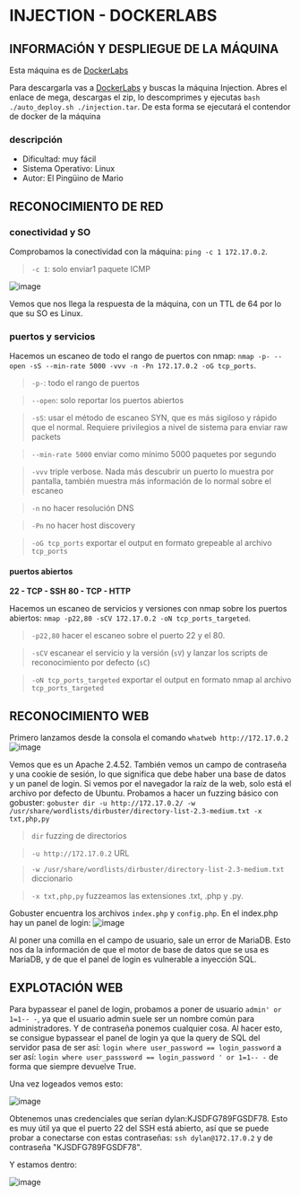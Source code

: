 # INJECTION - DOCKERLABS

## INFORMACiÓN Y DESPLIEGUE DE LA MÁQUINA

Esta máquina es de [DockerLabs](https://dockerlabs.es)

Para descargarla vas a [DockerLabs](https://dockerlabs.es) y buscas la máquina Injection. Abres el enlace de mega, descargas el zip, lo descomprimes y ejecutas `bash ./auto_deploy.sh ./injection.tar`. De esta forma se ejecutará el contendor de docker de la máquina

### descripción

- Dificultad: muy fácil
- Sistema Operativo: Linux
- Autor: El Pingüino de Mario

## RECONOCIMIENTO DE RED

### conectividad y SO

Comprobamos la conectividad con la máquina: `ping -c 1 172.17.0.2`.
> `-c 1`: solo enviar1 paquete ICMP

![image](https://github.com/user-attachments/assets/53747492-e791-4a6c-9b42-ae246908f258)

Vemos que nos llega la respuesta de la máquina, con un TTL de 64 por lo que su SO es Linux.

### puertos y servicios

Hacemos un escaneo de todo el rango de puertos con nmap: `nmap -p- --open -sS --min-rate 5000 -vvv -n -Pn 172.17.0.2 -oG tcp_ports`.
> `-p-`: todo el rango de puertos

> `--open`: solo reportar los puertos abiertos

> `-sS`: usar el método de escaneo SYN, que es más sigiloso y rápido que el normal. Requiere privilegios a nivel de sistema para enviar raw packets

> `--min-rate 5000` enviar como mínimo 5000 paquetes por segundo

> `-vvv` triple verbose. Nada más descubrir un puerto lo muestra por pantalla, también muestra más información de lo normal sobre el escaneo

> `-n` no hacer resolución DNS

> `-Pn` no hacer host discovery

> `-oG tcp_ports` exportar el output en formato grepeable al archivo `tcp_ports`


#### puertos abiertos

**22 - TCP - SSH**
**80 - TCP - HTTP**

Hacemos un escaneo de servicios y versiones con nmap sobre los puertos abiertos: `nmap -p22,80 -sCV 172.17.0.2 -oN tcp_ports_targeted`.
> `-p22,80` hacer el escaneo sobre el puerto 22 y el 80.

> `-sCV` escanear el servicio y la versión (`sV`) y lanzar los scripts de reconocimiento por defecto (`sC`)

> `-oN tcp_ports_targeted` exportar el output en formato nmap al archivo `tcp_ports_targeted`

## RECONOCIMIENTO WEB

Primero lanzamos desde la consola el comando `whatweb http://172.17.0.2`
![image](https://github.com/user-attachments/assets/e1a8597a-9606-4235-afa9-2dae86bfdb69)

Vemos que es un Apache 2.4.52. También vemos un campo de contraseña y una cookie de sesión, lo que significa que debe haber una base de datos y un panel de login.
Si vemos por el navegador la raíz de la web, solo está el archivo por defecto de Ubuntu.
Probamos a hacer un fuzzing básico con gobuster: `gobuster dir -u http://172.17.0.2/ -w /usr/share/wordlists/dirbuster/directory-list-2.3-medium.txt -x txt,php,py`
> `dir` fuzzing de directorios

> `-u http://172.17.0.2` URL

> `-w /usr/share/wordlists/dirbuster/directory-list-2.3-medium.txt` diccionario

> `-x txt,php,py` fuzzeamos las extensiones .txt, .php y .py.

Gobuster encuentra los archivos `index.php` y `config.php`. En el index.php hay un panel de login:
![image](https://github.com/user-attachments/assets/0dde8c96-a12a-4bc4-b9ad-d2155b2d2905)

Al poner una comilla en el campo de usuario, sale un error de MariaDB. Esto nos da la información de que el motor de base de datos que se usa es MariaDB, y de que el panel de login es vulnerable a inyección SQL.

## EXPLOTACIÓN WEB

Para bypassear el panel de login, probamos a poner de usuario `admin' or 1=1-- -`, ya que el usuario admin suele ser un nombre común para administradores. Y de contraseña ponemos cualquier cosa.
Al hacer esto, se consigue bypassear el panel de login ya que la query de SQL del servidor pasa de ser así:
`login where user_password == login_password`
a ser así:
`login where user_passsword == login_password ' or 1=1-- -`
de forma que siempre devuelve True.

Una vez logeados vemos esto:

![image](https://github.com/user-attachments/assets/cba5b31a-5c44-489f-ae00-bc9b5d5302a3)

Obtenemos unas credenciales que serían dylan:KJSDFG789FGSDF78. Esto es muy útil ya que el puerto 22 del SSH está abierto, así que se puede probar a conectarse con estas contraseñas: `ssh dylan@172.17.0.2` y de contraseña "KJSDFG789FGSDF78".

Y estamos dentro:

![image](https://github.com/user-attachments/assets/fc0b5cce-da31-4922-a463-66178e7ae291)



